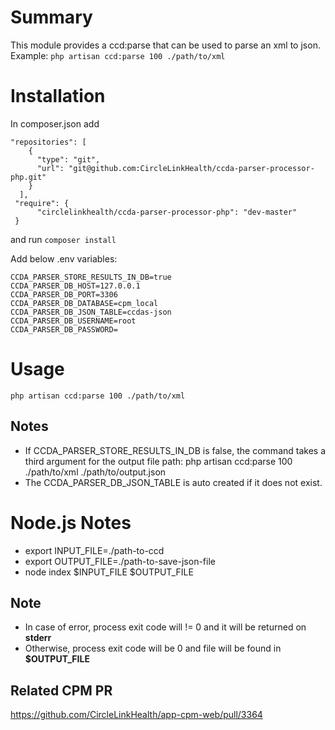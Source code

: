 # Summary
This module provides a ccd:parse that can be used to parse an xml to json.
Example: `php artisan ccd:parse 100 ./path/to/xml`

# Installation
In composer.json add
```
"repositories": [
    {
      "type": "git",
      "url": "git@github.com:CircleLinkHealth/ccda-parser-processor-php.git"
    }
  ],
 "require": {
      "circlelinkhealth/ccda-parser-processor-php": "dev-master"
 }
```

and run `composer install`

Add below .env variables:

```
CCDA_PARSER_STORE_RESULTS_IN_DB=true
CCDA_PARSER_DB_HOST=127.0.0.1
CCDA_PARSER_DB_PORT=3306
CCDA_PARSER_DB_DATABASE=cpm_local
CCDA_PARSER_DB_JSON_TABLE=ccdas-json
CCDA_PARSER_DB_USERNAME=root
CCDA_PARSER_DB_PASSWORD=
```

# Usage
`php artisan ccd:parse 100 ./path/to/xml`

## Notes
- If CCDA_PARSER_STORE_RESULTS_IN_DB is false, the command takes a third argument for the output file path: php artisan ccd:parse 100 ./path/to/xml ./path/to/output.json
- The CCDA_PARSER_DB_JSON_TABLE is auto created if it does not exist.


# Node.js Notes
- export INPUT_FILE=./path-to-ccd
- export OUTPUT_FILE=./path-to-save-json-file
- node index $INPUT_FILE $OUTPUT_FILE

## Note
- In case of error, process exit code will != 0 and it will be returned on **stderr**
- Otherwise, process exit code will be 0 and file will be found in **$OUTPUT_FILE**
 
## Related CPM PR
https://github.com/CircleLinkHealth/app-cpm-web/pull/3364
